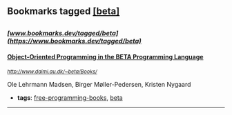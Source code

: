 ## Bookmarks tagged [[beta]](https://www.bookmarks.dev?q=[beta])

_<sup><sup>[www.bookmarks.dev/tagged/beta](https://www.bookmarks.dev/tagged/beta)</sup></sup>_
---
#### [Object-Oriented Programming in the BETA Programming Language](http://www.daimi.au.dk/~beta/Books/)
_<sup>http://www.daimi.au.dk/~beta/Books/</sup>_

Ole Lehrmann Madsen, Birger Møller-Pedersen, Kristen Nygaard
* **tags**: [free-programming-books](../tagged/free-programming-books.md), [beta](../tagged/beta.md)
---
